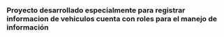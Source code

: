 ### Proyecto desarrollado especialmente para registrar informacion de vehiculos cuenta con roles para el manejo de información

 
